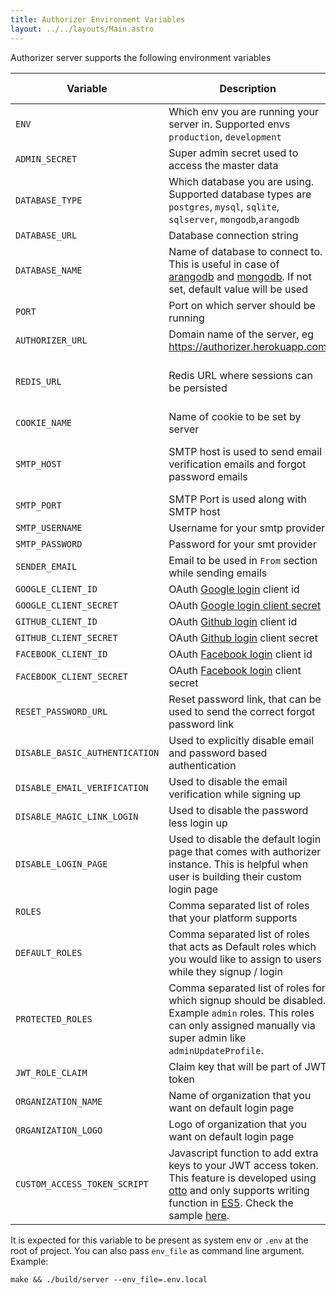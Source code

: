 ```yaml
---
title: Authorizer Environment Variables
layout: ../../layouts/Main.astro
---
```


Authorizer server supports the following environment variables

| Variable                       | Description                                                                                                                                                                                                                                                                                                                         | Required | Default Value                                             |
| ------------------------------ | ----------------------------------------------------------------------------------------------------------------------------------------------------------------------------------------------------------------------------------------------------------------------------------------------------------------------------------- | -------- | --------------------------------------------------------- |
| `ENV`                          | Which env you are running your server in. Supported envs `production`, `development`                                                                                                                                                                                                                                                | true     | `production`                                              |
| `ADMIN_SECRET`                 | Super admin secret used to access the master data                                                                                                                                                                                                                                                                                   | true     |                                                           |
| `DATABASE_TYPE`                | Which database you are using. Supported database types are `postgres`, `mysql`, `sqlite`, `sqlserver`, `mongodb`,`arangodb`                                                                                                                                                                                                         | true     |                                                           |
| `DATABASE_URL`                 | Database connection string                                                                                                                                                                                                                                                                                                          | true     |                                                           |
| `DATABASE_NAME`                | Name of database to connect to. This is useful in case of [arangodb](https://www.arangodb.com/) and [mongodb](https://www.mongodb.com/). If not set, default value will be used                                                                                                                                                     | false    | `authorizer`                                              |
| `PORT`                         | Port on which server should be running                                                                                                                                                                                                                                                                                              | true     | 8080                                                      |
| `AUTHORIZER_URL`               | Domain name of the server, eg https://authorizer.herokuapp.com                                                                                                                                                                                                                                                                      | false    |                                                           |
| `REDIS_URL`                    | Redis URL where sessions can be persisted                                                                                                                                                                                                                                                                                           | false    | sessions will be stored in memory                         |
| `COOKIE_NAME`                  | Name of cookie to be set by server                                                                                                                                                                                                                                                                                                  | true     | authorizer                                                |
| `SMTP_HOST`                    | SMTP host is used to send email verification emails and forgot password emails                                                                                                                                                                                                                                                      | false    | If not set email sending can fail                         |
| `SMTP_PORT`                    | SMTP Port is used along with SMTP host                                                                                                                                                                                                                                                                                              | false    |                                                           |
| `SMTP_USERNAME`                | Username for your smtp provider                                                                                                                                                                                                                                                                                                     | false    |                                                           |
| `SMTP_PASSWORD`                | Password for your smt provider                                                                                                                                                                                                                                                                                                      | false    |                                                           |
| `SENDER_EMAIL`                 | Email to be used in `From` section while sending emails                                                                                                                                                                                                                                                                             | false    |                                                           |
| `GOOGLE_CLIENT_ID`             | OAuth [Google login](https://developers.google.com/identity/sign-in/web/sign-in) client id                                                                                                                                                                                                                                          | false    |                                                           |
| `GOOGLE_CLIENT_SECRET`         | OAuth [Google login client secret](https://developers.google.com/identity/sign-in/web/sign-in)                                                                                                                                                                                                                                      | false    |                                                           |
| `GITHUB_CLIENT_ID`             | OAuth [Github login](https://docs.github.com/en/rest/guides/basics-of-authentication) client id                                                                                                                                                                                                                                     | false    |                                                           |
| `GITHUB_CLIENT_SECRET`         | OAuth [Github login](https://docs.github.com/en/rest/guides/basics-of-authentication) client secret                                                                                                                                                                                                                                 | false    |
| `FACEBOOK_CLIENT_ID`           | OAuth [Facebook login](https://docs.github.com/en/rest/guides/basics-of-authentication) client id                                                                                                                                                                                                                                   | false    |                                                           |
| `FACEBOOK_CLIENT_SECRET`       | OAuth [Facebook login](https://docs.github.com/en/rest/guides/basics-of-authentication) client secret                                                                                                                                                                                                                               | false    |                                                           |
| `RESET_PASSWORD_URL`           | Reset password link, that can be used to send the correct forgot password link                                                                                                                                                                                                                                                      | true     | `/reset-password`                                         |
| `DISABLE_BASIC_AUTHENTICATION` | Used to explicitly disable email and password based authentication                                                                                                                                                                                                                                                                  | false    | false                                                     |
| `DISABLE_EMAIL_VERIFICATION`   | Used to disable the email verification while signing up                                                                                                                                                                                                                                                                             | false    | false                                                     |
| `DISABLE_MAGIC_LINK_LOGIN`     | Used to disable the password less login up                                                                                                                                                                                                                                                                                          | false    | false                                                     |
| `DISABLE_LOGIN_PAGE`           | Used to disable the default login page that comes with authorizer instance. This is helpful when user is building their custom login page                                                                                                                                                                                           | false    | false                                                     |
| `ROLES`                        | Comma separated list of roles that your platform supports                                                                                                                                                                                                                                                                           | true     | `user,admin`                                              |
| `DEFAULT_ROLES`                | Comma separated list of roles that acts as Default roles which you would like to assign to users while they signup / login                                                                                                                                                                                                          | true     | `[user]`                                                  |
| `PROTECTED_ROLES`              | Comma separated list of roles for which signup should be disabled. Example `admin` roles. This roles can only assigned manually via super admin like `adminUpdateProfile`.                                                                                                                                                          | false    |                                                           |
| `JWT_ROLE_CLAIM`               | Claim key that will be part of JWT token                                                                                                                                                                                                                                                                                            | true     | `role`                                                    |
| `ORGANIZATION_NAME`            | Name of organization that you want on default login page                                                                                                                                                                                                                                                                            | false    | `Authorizer`                                              |
| `ORGANIZATION_LOGO`            | Logo of organization that you want on default login page                                                                                                                                                                                                                                                                            | false    | [Authorizer Logo](https://authorizer.dev/images/logo.png) |
| `CUSTOM_ACCESS_TOKEN_SCRIPT`   | Javascript function to add extra keys to your JWT access token. This feature is developed using [otto](https://github.com/robertkrimen/otto) and only supports writing function in [ES5](https://en.wikipedia.org/wiki/ECMAScript). Check the sample [here](https://github.com/authorizerdev/authorizer/blob/main/.env.sample#L3). | false    |

It is expected for this variable to be present as system env or `.env` at the root of project. You can also pass `env_file` as command line argument. Example:

```
make && ./build/server --env_file=.env.local
```
